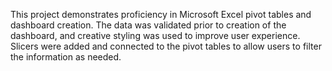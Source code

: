 This project demonstrates proficiency in Microsoft Excel pivot tables and dashboard creation. The data was validated prior to creation of the dashboard, and creative styling was used to improve user experience. Slicers were added and connected to the pivot tables to allow users to filter the information as needed.
